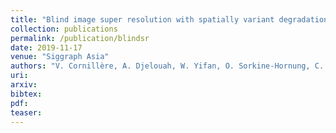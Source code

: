 ```yaml
---
title: "Blind image super resolution with spatially variant degradations"
collection: publications
permalink: /publication/blindsr
date: 2019-11-17
venue: "Siggraph Asia"
authors: "V. Cornillère, A. Djelouah, W. Yifan, O. Sorkine-Hornung, C. Schroers"
uri: 
arxiv: 
bibtex: 
pdf: 
teaser: 
---
```

